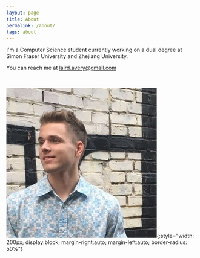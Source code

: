 ```yaml
---
layout: page
title: About
permalink: /about/
tags: about
---
```



I'm a Computer Science student currently working on a dual degree at Simon Fraser University and Zhejiang University.  

You can reach me at <laird.avery@gmail.com>

<br>

![Me!](/static/profile.jpg){:style="width: 200px; display:block; margin-right:auto; margin-left:auto; border-radius: 50%"}
